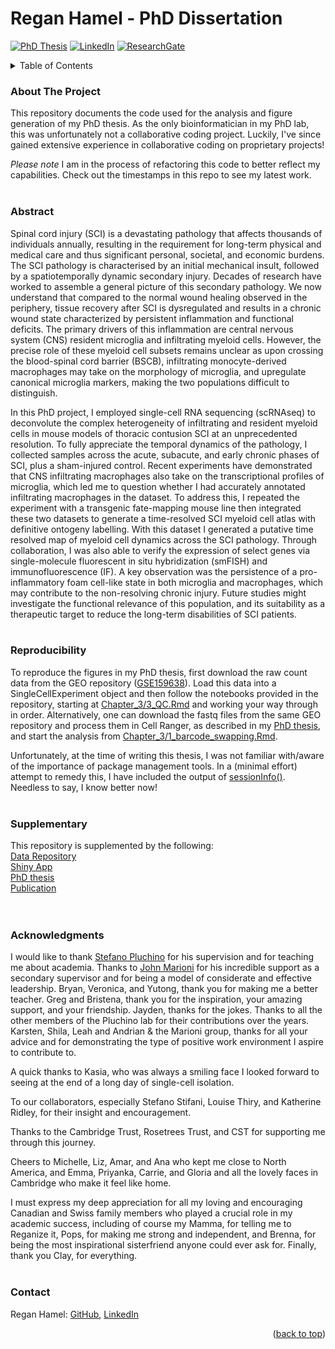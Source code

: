 # Regan Hamel - PhD Dissertation

<!-- Improved compatibility of back to top link: See: https://github.com/othneildrew/Best-README-Template/pull/73 -->
<a id="readme-top"></a>

[![PhD Thesis][PhD-shield]][PhD-url]
[![LinkedIn][linkedin-shield]][linkedin-url]
[![ResearchGate][ResearchGate-shield]][ResearchGate-url]




<!-- TABLE OF CONTENTS -->
<details>
  <summary>Table of Contents</summary>
  <ol>
    <li><a href="#about-the-project">About The Project</a></li>
    <li><a href="#abstract">Abstract</a></li>
    <li><a href="#reproducibility">Reproducibility</a></li>
    <li><a href="#supplementary">Supplementary</a></li>
    <li><a href="#acknowledgments">Acknowledgments</a></li>
    <li><a href="#contact">Contact</a></li>
  </ol>
</details>



### About The Project
This repository documents the code used for the analysis and figure generation of my PhD thesis. As the only bioinformatician in my PhD lab, this was unfortunately not a collaborative coding project. Luckily, I've since gained extensive experience in collaborative coding on proprietary projects!

*Please note* I am in the process of refactoring this code to better reflect my capabilities. Check out the timestamps in this repo to see my latest work.
<br />
<br />
### Abstract 
Spinal cord injury (SCI) is a devastating pathology that affects thousands of individuals annually, resulting in the requirement for long-term physical and medical care and thus significant personal, societal, and economic burdens. The SCI pathology is characterised by an initial mechanical insult, followed by a spatiotemporally dynamic secondary injury. Decades of research have worked to assemble a general picture of this secondary pathology. We now understand that compared to the normal wound healing observed in the periphery, tissue recovery after SCI is dysregulated and results in a chronic wound state characterized by persistent inflammation and functional deficits. The primary drivers of this inflammation are central nervous system (CNS) resident microglia and infiltrating myeloid cells. However, the precise role of these myeloid cell subsets remains unclear as upon crossing the blood-spinal cord barrier (BSCB), infiltrating monocyte-derived macrophages may take on the morphology of microglia, and upregulate canonical microglia markers, making the two populations difficult to distinguish.

In this PhD project, I employed single-cell RNA sequencing (scRNAseq) to deconvolute the complex heterogeneity of infiltrating and resident myeloid cells in mouse models of thoracic contusion SCI at an unprecedented resolution. To fully appreciate the temporal dynamics of the pathology, I collected samples across the acute, subacute, and early chronic phases of SCI, plus a sham-injured control. Recent experiments have demonstrated that CNS infiltrating macrophages also take on the transcriptional profiles of microglia, which led me to question whether I had accurately annotated infiltrating macrophages in the dataset. To address this, I repeated the experiment with a transgenic fate-mapping mouse line then integrated these two datasets to generate a time-resolved SCI myeloid cell atlas with definitive ontogeny labelling. With this dataset I generated a putative time resolved map of myeloid cell dynamics across the SCI pathology. Through collaboration, I was also able to verify the expression of select genes via single-molecule fluorescent in situ hybridization (smFISH) and immunofluorescence (IF). A key observation was the persistence of a pro-inflammatory foam cell-like state in both microglia and macrophages, which may contribute to the non-resolving chronic injury. Future studies might investigate the functional relevance of this population, and its suitability as a therapeutic target to reduce the long-term disabilities of SCI patients.
<br />
<br />
### Reproducibility

To reproduce the figures in my PhD thesis, first download the raw count data from the GEO repository ([GSE159638](https://www.ncbi.nlm.nih.gov/geo/query/acc.cgi?acc=GSE159638)). Load this data into a SingleCellExperiment object and then follow the notebooks provided in the repository, starting at [Chapter_3/3_QC.Rmd](Chapter_3/3_QC.Rmd) and working your way through in order. Alternatively, one can download the fastq files from the same GEO repository and process them in Cell Ranger, as described in my [PhD thesis](https://www.repository.cam.ac.uk/items/1cbb1d78-29ac-4415-ba1f-d1d7d2fbfc06), and start the analysis from [Chapter_3/1_barcode_swapping.Rmd](Chapter_3/1_barcode_swapping.Rmd).

Unfortunately, at the time of writing this thesis, I was not familiar with/aware of the importance of package management tools. In a (minimal effort) attempt to remedy this, I have included the output of [sessionInfo()](session_info.txt). Needless to say, I know better now!
<br />
<br />
### Supplementary
This repository is supplemented by the following:<br />
[Data Repository](https://www.ncbi.nlm.nih.gov/geo/query/acc.cgi?acc=GSE159638)<br />
[Shiny App](https://marionilab.cruk.cam.ac.uk/SCI_Myeloid_Cell_Atlas/)<br />
[PhD thesis](https://www.repository.cam.ac.uk/items/1cbb1d78-29ac-4415-ba1f-d1d7d2fbfc06)<br />
[Publication](https://www.sciencedirect.com/science/article/pii/S2405844023055470)<br />
<br />
<br />
### Acknowledgments

I would like to thank [Stefano Pluchino](https://www.pluchinolab.org/) for his supervision and for teaching me about academia. Thanks to [John Marioni](https://www.ebi.ac.uk/people/person/john-marioni/) for his incredible support as a secondary supervisor and for being a model of considerate and effective leadership. Bryan, Veronica, and Yutong, thank you for making me a better teacher. Greg and Bristena, thank you for the inspiration, your amazing support, and your friendship. Jayden, thanks for the jokes. Thanks to all the other members of the Pluchino lab for their contributions over the years. Karsten, Shila, Leah and Andrian & the Marioni group, thanks for all your advice and for demonstrating the type of positive work environment I aspire to contribute to.

A quick thanks to Kasia, who was always a smiling face I looked forward to seeing at the end of a long day of single-cell isolation.

To our collaborators, especially Stefano Stifani, Louise Thiry, and Katherine Ridley, for their insight and encouragement.

Thanks to the Cambridge Trust, Rosetrees Trust, and CST for supporting me through this journey.

Cheers to Michelle, Liz, Amar, and Ana who kept me close to North America, and Emma, Priyanka, Carrie, and Gloria and all the lovely faces in Cambridge who make it feel like home.

I must express my deep appreciation for all my loving and encouraging Canadian and Swiss family members who played a crucial role in my academic success, including of course my Mamma, for telling me to Reganize it, Pops, for making me strong and independent, and Brenna, for being the most inspirational sisterfriend anyone could ever ask for. Finally, thank you Clay, for everything.
<br />
<br />
### Contact

Regan Hamel:
[GitHub](https://github.com/regan-hamel),
[LinkedIn](https://www.linkedin.com/in/regan-hamel-cambridge/)

<p align="right">(<a href="#readme-top">back to top</a>)</p>


<!-- MARKDOWN LINKS & IMAGES -->
[linkedin-shield]: https://img.shields.io/badge/-LinkedIn-black.svg?style=for-the-badge&logo=linkedin&colorB=555
[linkedin-url]: https://www.linkedin.com/in/regan-hamel-cambridge/
[PhD-shield]: https://img.shields.io/badge/PhD%20Thesis%20-%20PhD?style=for-the-badge&label=Apollo&color=%231d7680
[PhD-url]: https://www.repository.cam.ac.uk/items/1cbb1d78-29ac-4415-ba1f-d1d7d2fbfc06
[ResearchGate-shield]: https://img.shields.io/badge/ResearchGate%20-%20path?style=for-the-badge&logo=Regan%20Hamel%20-%20path&color=%2329ccbc
[ResearchGate-url]: https://www.researchgate.net/profile/Regan-Hamel

